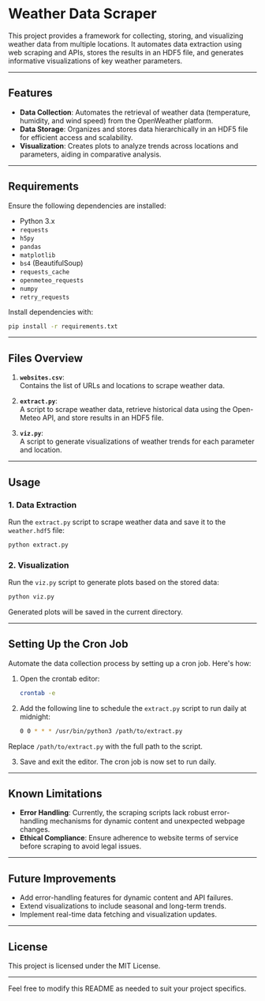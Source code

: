 # Weather Data Scraper 

This project provides a framework for collecting, storing, and visualizing weather data from multiple locations. It automates data extraction using web scraping and APIs, stores the results in an HDF5 file, and generates informative visualizations of key weather parameters.

---

## Features

- **Data Collection**: Automates the retrieval of weather data (temperature, humidity, and wind speed) from the OpenWeather platform.
- **Data Storage**: Organizes and stores data hierarchically in an HDF5 file for efficient access and scalability.
- **Visualization**: Creates plots to analyze trends across locations and parameters, aiding in comparative analysis.

---

## Requirements

Ensure the following dependencies are installed:

- Python 3.x
- `requests`
- `h5py`
- `pandas`
- `matplotlib`
- `bs4` (BeautifulSoup)
- `requests_cache`
- `openmeteo_requests`
- `numpy`
- `retry_requests`

Install dependencies with:
```bash
pip install -r requirements.txt
```

---

## Files Overview

1. **`websites.csv`**:  
   Contains the list of URLs and locations to scrape weather data.

2. **`extract.py`**:  
   A script to scrape weather data, retrieve historical data using the Open-Meteo API, and store results in an HDF5 file.

3. **`viz.py`**:  
   A script to generate visualizations of weather trends for each parameter and location.

---

## Usage

### 1. Data Extraction
Run the `extract.py` script to scrape weather data and save it to the `weather.hdf5` file:
```bash
python extract.py
```

### 2. Visualization
Run the `viz.py` script to generate plots based on the stored data:
```bash
python viz.py
```

Generated plots will be saved in the current directory.

---

## Setting Up the Cron Job

Automate the data collection process by setting up a cron job. Here's how:

1. Open the crontab editor:
   ```bash
   crontab -e
   ```
2. Add the following line to schedule the `extract.py` script to run daily at midnight:
   ```bash
   0 0 * * * /usr/bin/python3 /path/to/extract.py
   ```

Replace `/path/to/extract.py` with the full path to the script.

3. Save and exit the editor. The cron job is now set to run daily.

---

## Known Limitations

- **Error Handling**: Currently, the scraping scripts lack robust error-handling mechanisms for dynamic content and unexpected webpage changes.
- **Ethical Compliance**: Ensure adherence to website terms of service before scraping to avoid legal issues.

---

## Future Improvements

- Add error-handling features for dynamic content and API failures.
- Extend visualizations to include seasonal and long-term trends.
- Implement real-time data fetching and visualization updates.

---

## License

This project is licensed under the MIT License.

--- 

Feel free to modify this README as needed to suit your project specifics.
